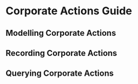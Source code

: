 # Corporate Actions Guide

## Modelling Corporate Actions

## Recording Corporate Actions

## Querying Corporate Actions
